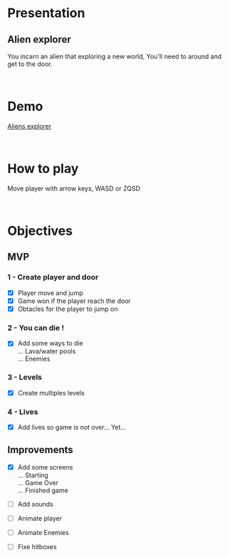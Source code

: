 # Presentation


## Alien explorer

You incarn an alien that exploring a new world,
You'll need to around and get to the door.

<br>

# Demo

[Aliens explorer](https://canacepa.github.io/platformer/)

<br>

# How to play

Move player with arrow keys, WASD or ZQSD

<br>

# Objectives

## MVP

### 1 - Create player and door

- [x] Player move and jump
- [x] Game won if the player reach the door
- [x] Obtacles for the player to jump on

### 2 - You can die !

- [x] Add some ways to die <br>
... Lava/water pools <br>
... Enemies <br>

### 3 - Levels

- [x] Create multiples levels

### 4 - Lives

- [x] Add lives so game is not over... Yet...

## Improvements

- [x] Add some screens <br>
... Starting <br>
... Game Over <br>
... Finished game <br>

- [ ] Add sounds

- [ ] Animate player

- [ ] Animate Enemies

- [ ] Fixe hitboxes